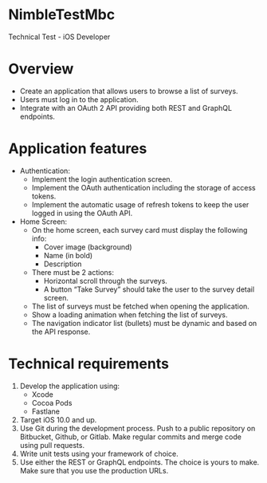 # NimbleTestMbc
 Technical Test - iOS Developer
>
# Overview
* Create an application that allows users to browse a list of surveys.
* Users must log in to the application.
* Integrate with an OAuth 2 API providing both REST and GraphQL endpoints.
>
# Application features
* Authentication:
  * Implement the login authentication screen.
  * Implement the OAuth authentication including the storage of access tokens.
  * Implement the automatic usage of refresh tokens to keep the user logged in using the OAuth API.
* Home Screen:
  * On the home screen, each survey card must display the following info:
    * Cover image (background)
    * Name (in bold)
    * Description
  * There must be 2 actions:
    * Horizontal scroll through the surveys.
    * A button “Take Survey” should take the user to the survey detail screen. 
  * The list of surveys must be fetched when opening the application.
  * Show a loading animation when fetching the list of surveys.
  * The navigation indicator list (bullets) must be dynamic and based on the API response.
>
# Technical requirements
1. Develop the application using:
    - Xcode
    - Cocoa Pods
    - Fastlane
2. Target iOS 10.0 and up.
3. Use Git during the development process. Push to a public repository on Bitbucket, Github, or Gitlab. Make regular commits and merge code using pull requests.
4. Write unit tests using your framework of choice.
5. Use either the REST or GraphQL endpoints. The choice is yours to make. Make sure that you use the production URLs.

